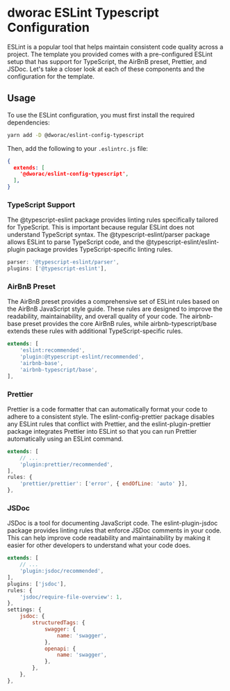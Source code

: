 # dworac ESLint Typescript Configuration

ESLint is a popular tool that helps maintain consistent code quality across a project. The template you provided comes with a pre-configured ESLint setup that has support for TypeScript, the AirBnB preset, Prettier, and JSDoc. Let's take a closer look at each of these components and the configuration for the template.

## Usage

To use the ESLint configuration, you must first install the required dependencies:

```bash
yarn add -D @dworac/eslint-config-typescript
```

Then, add the following to your `.eslintrc.js` file:

```json
{
  extends: [
    '@dworac/eslint-config-typescript',
  ],
}
```

### TypeScript Support
The @typescript-eslint package provides linting rules specifically tailored for TypeScript. This is important because regular ESLint does not understand TypeScript syntax. The @typescript-eslint/parser package allows ESLint to parse TypeScript code, and the @typescript-eslint/eslint-plugin package provides TypeScript-specific linting rules.

```javascript
parser: '@typescript-eslint/parser',
plugins: ['@typescript-eslint'],
```

### AirBnB Preset
The AirBnB preset provides a comprehensive set of ESLint rules based on the AirBnB JavaScript style guide. These rules are designed to improve the readability, maintainability, and overall quality of your code. The airbnb-base preset provides the core AirBnB rules, while airbnb-typescript/base extends these rules with additional TypeScript-specific rules.

```javascript
extends: [
    'eslint:recommended',
    'plugin:@typescript-eslint/recommended',
    'airbnb-base',
    'airbnb-typescript/base',
],
```

### Prettier
Prettier is a code formatter that can automatically format your code to adhere to a consistent style. The eslint-config-prettier package disables any ESLint rules that conflict with Prettier, and the eslint-plugin-prettier package integrates Prettier into ESLint so that you can run Prettier automatically using an ESLint command.

```javascript
extends: [
    // ...
    'plugin:prettier/recommended',
],
rules: {
    'prettier/prettier': ['error', { endOfLine: 'auto' }],
},
```

### JSDoc
JSDoc is a tool for documenting JavaScript code. The eslint-plugin-jsdoc package provides linting rules that enforce JSDoc comments in your code. This can help improve code readability and maintainability by making it easier for other developers to understand what your code does.

```javascript
extends: [
    // ...
    'plugin:jsdoc/recommended',
],
plugins: ['jsdoc'],
rules: {
    'jsdoc/require-file-overview': 1,
},
settings: {
    jsdoc: {
        structuredTags: {
            swagger: {
                name: 'swagger',
            },
            openapi: {
                name: 'swagger',
            },
        },
    },
},
```
